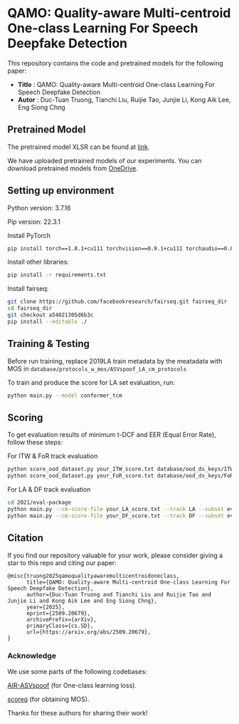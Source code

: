 # QAMO: Quality-aware Multi-centroid One-class Learning For Speech Deepfake Detection

This repository contains the code and pretrained models for the following paper:

* **Title** : QAMO: Quality-aware Multi-centroid One-class Learning For Speech Deepfake Detection
* **Autor** : Duc-Tuan Truong, Tianchi Liu, Ruijie Tao, Junjie Li, Kong Aik Lee, Eng Siong Chng

## Pretrained Model
The pretrained model XLSR can be found at [link](https://dl.fbaipublicfiles.com/fairseq/wav2vec/xlsr2_300m.pt).

We have uploaded pretrained models of our experiments. You can download pretrained models from [OneDrive](https://entuedu-my.sharepoint.com/:f:/g/personal/truongdu001_e_ntu_edu_sg/EhIOVqPCD69CpJ9qFsm7qhcB3UFN2hGkif4Mfr8OzkwURQ?e=asrfwL). 

## Setting up environment
Python version: 3.7.16

Pip version: 22.3.1

Install PyTorch
```bash
pip install torch==1.8.1+cu111 torchvision==0.9.1+cu111 torchaudio==0.8.1 -f https://download.pytorch.org/whl/torch_stable.html
```

Install other libraries:
```bash
pip install -r requirements.txt
```

Install fairseq:
```bash
git clone https://github.com/facebookresearch/fairseq.git fairseq_dir
cd fairseq_dir
git checkout a54021305d6b3c
pip install --editable ./
```

## Training & Testing
Before run training, replace 2019LA train metadata by the meatadata with MOS in `database/protocols_w_mos/ASVspoof_LA_cm_protocols` 

To train and produce the score for LA set evaluation, run:
```bash
python main.py --model conformer_tcm
```

## Scoring
To get evaluation results of minimum t-DCF and EER (Equal Error Rate), follow these steps:

For ITW & FoR track evaluation
```bash
python score_ood_dataset.py your_ITW_score.txt database/ood_ds_keys/ITW/
python score_ood_dataset.py your_FoR_score.txt database/ood_ds_keys/FoR/
```
For LA & DF track evaluation
```bash
cd 2021/eval-package
python main.py --cm-score-file your_LA_score.txt --track LA --subset eval 
python main.py --cm-score-file your_DF_score.txt --track DF --subset eval
```
<!-- ## Inference
To run inference on a single wav file with the pretrained model, run:
```bash
python inference.py --ckpt_path=path_to/model.pth --threshold=-3.73 --wav_path=path_to/audio.flac
```
The threshold can be obtained when calculating EER on one of the evaluation sets. In this example, the threshold is from DF set evaluation. -->

## Citation
If you find our repository valuable for your work, please consider giving a star to this repo and citing our paper:
```
@misc{truong2025qamoqualityawaremulticentroidoneclass,
      title={QAMO: Quality-aware Multi-centroid One-class Learning For Speech Deepfake Detection}, 
      author={Duc-Tuan Truong and Tianchi Liu and Ruijie Tao and Junjie Li and Kong Aik Lee and Eng Siong Chng},
      year={2025},
      eprint={2509.20679},
      archivePrefix={arXiv},
      primaryClass={cs.SD},
      url={https://arxiv.org/abs/2509.20679}, 
}
```

### Acknowledge
We use some parts of the following codebases:

[AIR-ASVspoof](https://github.com/yzyouzhang/AIR-ASVspoof) (for One-class learning loss).

[scoreq](https://github.com/alessandroragano/scoreq) (for obtaining MOS).

Thanks for these authors for sharing their work!
